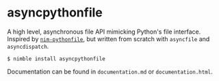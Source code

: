 # asyncpythonfile

A high level, asynchronous file API mimicking Python's file interface. Inspired
by [`nim-pythonfile`](https://github.com/achesak/nim-pythonfile), but written
from scratch with `asyncfile` and `asyncdispatch`.

    $ nimble install asyncpythonfile

Documentation can be found in `documentation.md` or `documentation.html`.
